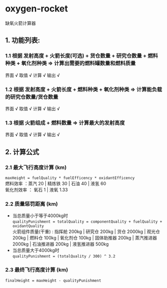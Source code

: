 # oxygen-rocket
缺氧火箭计算器
## 1. 功能列表:
### 1.1 根据 发射高度 + 火箭长度(可选) + 货仓数量 + 研究仓数量 + 燃料种类 + 氧化剂种类  => 计算出需要的燃料罐数量和燃料质量
界面 √
取值 √
计算 √
输出 √
### 1.2 根据 发射高度 + 火箭长度 + 燃料种类 + 氧化剂种类 => 计算能负载的研究仓数量/货仓数量
界面 √
取值 √
计算 √
输出 √
### 1.3 根据 火箭组成 + 燃料数量 => 计算最大的发射高度
界面 √
取值 √
计算 √
输出 √

## 2. 计算公式
### 2.1 最大飞行高度计算 (km)  
`maxHeight = fuelQuality * fuelEfficency * oxidantEfficency`  
燃料效率 ：蒸汽 20 | 精炼铁 30 | 石油 40 | 液氢 60  
氧化剂效率 ： 氧石 1 | 液氧 1.33  
### 2.2 质量惩罚距离 (km)  
* 当总质量小于等于4000kg时  
`qualityPunishment = totalQuality = componentQuality + fuelQuality + oxidantQuality`  
火箭组件质量(干重) : 指挥舱 200kg | 研究仓 200kg | 货仓 2000kg | 观光仓 200kg | 燃料仓 100kg | 氧化剂仓 100kg | 固体助推器 200kg | 蒸汽推进器 2000kg | 石油推进器 200kg | 液氢推进器 500kg  
* 当总质量大于4000kg时  
`qualityPunishment = (totalQuality / 300) ^ 3.2`  
### 2.3 最终飞行高度计算 (km)  
`finalHeight = maxHeight - qualityPunishment`